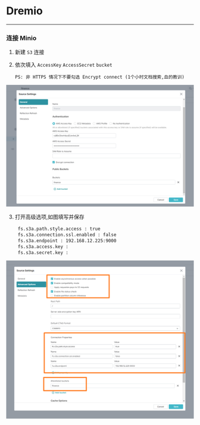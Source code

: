 # Dremio

---

### 连接 Minio

1. 新建 `S3` 连接
2. 依次填入 `AccessKey`  `AccessSecret` `bucket`

       PS: 非 HTTPS 情况下不要勾选 Encrypt connect (1个小时文档搜索,血的教训)

![img.png](img.png)

3. 打开高级选项,如图填写并保存

        fs.s3a.path.style.access : true
        fs.s3a.connection.ssl.enabled : false
        fs.s3a.endpoint : 192.168.12.225:9000
        fs.s3a.access.key : 
        fs.s3a.secret.key :

![img_1.png](img_1.png)
